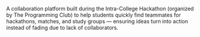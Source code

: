 A collaboration platform built during the Intra-College Hackathon (organized by The Programming Club) to help students quickly find teammates for hackathons, matches, and study groups — ensuring ideas turn into action instead of fading due to lack of collaborators.